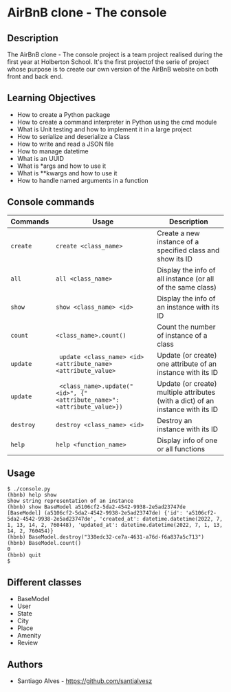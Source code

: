 
# AirBnB clone - The console





## Description
The AirBnB clone - The console project is a team project realised during the first year at Holberton School. It's the first projectof the serie of project whose purpose is to create our own version of the AirBnB website on both front and back end.


## Learning Objectives
- How to create a Python package
- How to create a command interpreter in Python using the cmd module
- What is Unit testing and how to implement it in a large project
- How to serialize and deserialize a Class
- How to write and read a JSON file
- How to manage datetime
- What is an UUID
- What is *args and how to use it
- What is **kwargs and how to use it
- How to handle named arguments in a function

## Console commands
| Commands | Usage | Description |
| --- | --- | --- |
| `create` | `create <class_name>` | Create a new instance of a specified class and show its ID|
| `all` | `all <class_name>` | Display the info of all instance (or all of the same class) |
| `show` | `show <class_name> <id>` | Display the info of an instance with its ID|
| `count` | `<class_name>.count()` | Count the number of instance of a class |
| `update` | ` update <class_name> <id> <attribute_name> <attribute_value>` | Update (or create) one attribute of an instance with its ID|
| `update` | ` <class_name>.update("<id>", {"<attribute_name>": <attribute_value>})` | Update (or create) multiple attributes (with a dict) of an instance with its ID|
| `destroy` | `destroy <class_name> <id>` | Destroy an instance with its ID |
| `help` | `help <function_name>` | Display info of one or all functions |

## Usage
```
$ ./console.py
(hbnb) help show
Show string representation of an instance
(hbnb) show BaseModel a5106cf2-5da2-4542-9938-2e5ad23747de
[BaseModel] (a5106cf2-5da2-4542-9938-2e5ad23747de) {'id': 'a5106cf2-5da2-4542-9938-2e5ad23747de', 'created_at': datetime.datetime(2022, 7, 1, 13, 14, 2, 760448), 'updated_at': datetime.datetime(2022, 7, 1, 13, 14, 2, 760454)}
(hbnb) BaseModel.destroy("338edc32-ce7a-4631-a76d-f6a837a5c713")
(hbnb) BaseModel.count()
0
(hbnb) quit
$
```
## Different classes
* BaseModel
* User
* State
* City
* Place
* Amenity
* Review
## Authors


- Santiago Alves - https://github.com/santialvesz
